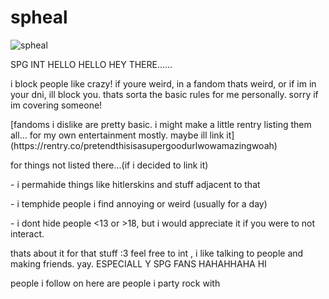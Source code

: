 # spheal
![spheal](https://github.com/user-attachments/assets/16527c68-4a5a-4284-a06c-68d2f031136d)
 <p> SPG INT HELLO HELLO HEY THERE......</p>
<p> i block people like crazy! if youre weird, in a fandom thats weird, or if im in your dni, ill block you. thats sorta the basic rules for me personally. sorry if im covering someone!</p>
<p> [fandoms i dislike are pretty basic. i might make a little rentry listing them all... for my own entertainment mostly. maybe ill link it](https://rentry.co/pretendthisisasupergoodurlwowamazingwoah) </p>
<p>for things not listed there...(if i decided to link it)</p>
<p> - i permahide things like hitlerskins and stuff adjacent to that</p>
<p> - i temphide people i find annoying or weird (usually for a day) </p>
<p> - i dont hide people <13 or >18, but i would appreciate it if you were to not interact. </p>
<p> thats about it for that stuff :3 feel free to int , i like talking to people and making friends. yay. ESPECIALL Y SPG FANS HAHAHHAHA HI </p>
<p> people i follow on here are people i party rock with</p>
